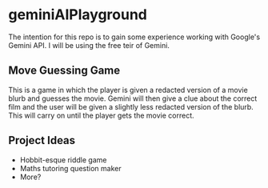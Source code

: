 # geminiAIPlayground

The intention for this repo is to gain some experience working with Google's Gemini API. I will be using the free teir of Gemini.

## Move Guessing Game

This is a game in which the player is given a redacted version of a movie blurb and guesses the movie. Gemini will then give a clue about the correct film and the user will be given a slightly less redacted version of the blurb. This will carry on until the player gets the movie correct.

## Project Ideas

- Hobbit-esque riddle game
- Maths tutoring question maker
- More?
